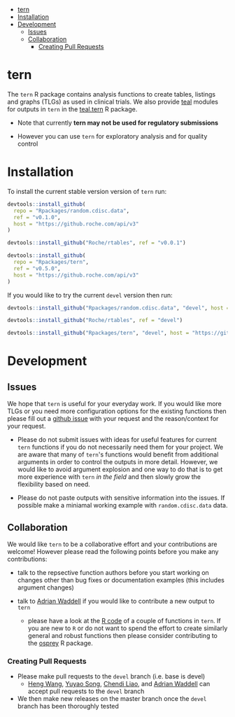 
-   [tern](#tern)
-   [Installation](#installation)
-   [Development](#development)
    -   [Issues](#issues)
    -   [Collaboration](#collaboration)
        -   [Creating Pull Requests](#creating-pull-requests)

<!-- README.md is generated from README.Rmd. Please edit that file -->
tern
====

The `tern` R package contains analysis functions to create tables, listings and graphs (TLGs) as used in clinical trials. We also provide [teal](https://github.roche.com/Rpackages/teal) modules for outputs in `tern` in the [teal.tern](https://github.roche.com/Rpackages/teal.oncology) R package.

-   Note that currently **tern may not be used for regulatory submissions**

-   However you can use `tern` for exploratory analysis and for quality control

Installation
============

To install the current stable version version of `tern` run:

``` r
devtools::install_github(
  repo = "Rpackages/random.cdisc.data",
  ref = "v0.1.0", 
  host = "https://github.roche.com/api/v3"
)

devtools::install_github("Roche/rtables", ref = "v0.0.1")

devtools::install_github(
  repo = "Rpackages/tern",
  ref = "v0.5.0", 
  host = "https://github.roche.com/api/v3"
)
```

If you would like to try the current `devel` version then run:

``` r
devtools::install_github("Rpackages/random.cdisc.data", "devel", host = "https://github.roche.com/api/v3")

devtools::install_github("Roche/rtables", ref = "devel")

devtools::install_github("Rpackages/tern", "devel", host = "https://github.roche.com/api/v3")
```

Development
===========

Issues
------

We hope that `tern` is useful for your everyday work. If you would like more TLGs or you need more configuration options for the existing functions then please fill out a [github issue](https://github.roche.com/Rpackages/tern/issues) with your request and the reason/context for your request.

-   Please do not submit issues with ideas for useful features for current `tern` functions if you do not necessarily need them for your project. We are aware that many of `tern`'s functions would benefit from additional arguments in order to control the outputs in more detail. However, we would like to avoid argument explosion and one way to do that is to get more experience with `tern` *in the field* and then slowly grow the flexibility based on need.

-   Please do not paste outputs with sensitive information into the issues. If possible make a miniamal working example with `random.cdisc.data` data.

Collaboration
-------------

We would like `tern` to be a collaborative effort and your contributions are welcome! However please read the following points before you make any contributions:

-   talk to the repsective function authors before you start working on changes other than bug fixes or documentation examples (this includes argument changes)

-   talk to [Adrian Waddell](mailto:adrian.waddell@roche.com) if you would like to contribute a new output to `tern`

    -   please have a look at the [R code](https://github.roche.com/Rpackages/tern/tree/master/R) of a couple of functions in `tern`. If you are new to `R` or do not want to spend the effort to create similarly general and robust functions then please consider contributing to the [osprey](https://github.roche.com/Rpackages/osprey) R package.

### Creating Pull Requests

-   Please make pull requests to the `devel` branch (i.e. base is devel)
    -   [Heng Wang](mailto:wang.heng@gene.com), [Yuyao Song](mailto:yuyao.song@roche.com), [Chendi Liao](mailto:chendi.liao@roche.com), and [Adrian Waddell](mailto:adrian.waddell@roche.com) can accept pull requests to the `devel` branch
-   We then make new releases on the master branch once the `devel` branch has been thoroughly tested
